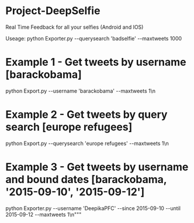 # Project-DeepSelfie
Real Time Feedback for all your selfies (Android and IOS)

Useage:
python Exporter.py --querysearch 'badselfie' --maxtweets 1000

# Example 1 - Get tweets by username [barackobama]
python Export.py --username 'barackobama' --maxtweets 1\n

# Example 2 - Get tweets by query search [europe refugees]
python Export.py --querysearch 'europe refugees' --maxtweets 1\n

# Example 3 - Get tweets by username and bound dates [barackobama, '2015-09-10', '2015-09-12']
python Exporter.py --username 'DeepikaPFC' --since 2015-09-10 --until 2015-09-12 --maxtweets 1\n"""
